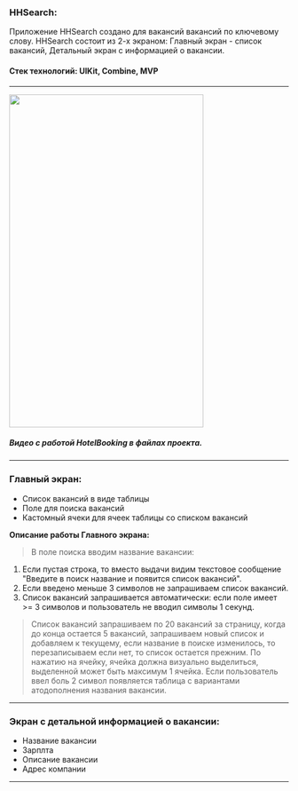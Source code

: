 ### HHSearch:
Приложение HHSearch создано для вакансий вакансий по ключевому слову. HHSearch состоит из 2-х экраном: Главный экран - список вакансий, Детальный экран с информацией о вакансии. 

#### Стек технологий: UIKit, Combine, MVP

---

<div align="left">
  <img src="" width="350" height="600"/>
</div>

##### Видео с работой HotelBooking в файлах проекта.
---
### Главный экран:
- Список вакансий в виде таблицы
- Поле для поиска вакансий
- Кастомный ячеки для ячеек таблицы со списком вакансий

**Описание работы Главного экрана:**
> В поле поиска вводим название вакансии:
1. Если пустая строка, то вместо выдачи видим текстовое сообщение
"Введите в поиск название и появится список вакансий".
2. Если введено меньше 3 символов не запрашиваем список вакансий. 
3. Список вакансий запрашивается автоматически: если поле имеет  >= 3 символов и
пользователь не вводил символы 1 секунд.
> Список вакансий запрашиваем по 20 вакансий за страницу, когда до конца остается 5 вакансий, запрашиваем новый список и добавляем к текущему, если название в поиске изменилось, то перезаписываем если нет, то список остается прежним.
> По нажатию на ячейку, ячейка должна визуально выделиться, выделенной может быть максимум 1 ячейка.
> Если пользователь ввел боль 2 символ появляется таблица с вариантами атодополнения названия вакансии.

---
### Экран с детальной информацией о вакансии:
- Название вакансии
- Зарплта
- Описание вакансии
- Адрес компании
---
